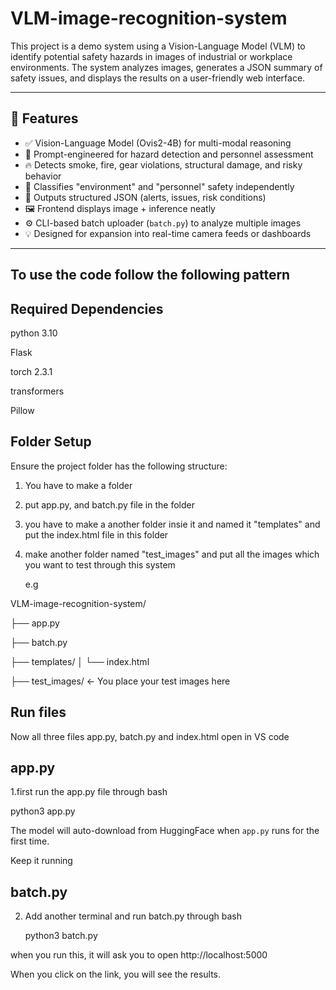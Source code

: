# VLM-image-recognition-system

This project is a demo system using a Vision-Language Model (VLM) to identify potential safety hazards in images of industrial or workplace environments. The system analyzes images, generates a JSON summary of safety issues, and displays the results on a user-friendly web interface.

---

## 🚀 Features

- ✅ Vision-Language Model (Ovis2-4B) for multi-modal reasoning
- 🧠 Prompt-engineered for hazard detection and personnel assessment
- 🔥 Detects smoke, fire, gear violations, structural damage, and risky behavior
- 👷 Classifies "environment" and "personnel" safety independently
- 🧾 Outputs structured JSON (alerts, issues, risk conditions)
- 🖼 Frontend displays image + inference neatly
- ⚙️ CLI-based batch uploader (`batch.py`) to analyze multiple images
- 💡 Designed for expansion into real-time camera feeds or dashboards

---

## To use the code follow the following pattern 

## Required Dependencies
python 3.10

Flask

torch 2.3.1 

transformers

Pillow

## Folder Setup
Ensure the project folder has the following structure:
1. You have to make a folder
2. put app.py, and batch.py file in the folder
3. you have to make a another folder insie it and named it "templates" and put the index.html file in this folder
4. make another folder named "test_images" and put all the images which you want to test through this system
   
   e.g
   
VLM-image-recognition-system/

├── app.py

├── batch.py

├── templates/
│   └── index.html

├── test_images/          ← You place your test images here

## Run files
Now all three files app.py, batch.py and index.html open in VS code

## app.py 
1.first run the app.py file through bash

  python3 app.py
  
The model will auto-download from HuggingFace when `app.py` runs for the first time.

Keep it running 
## batch.py
2. Add another terminal and run batch.py through bash
   
   python3 batch.py

when you run this, it will ask you to open 
http://localhost:5000

When you click on the link, you will see the results.









